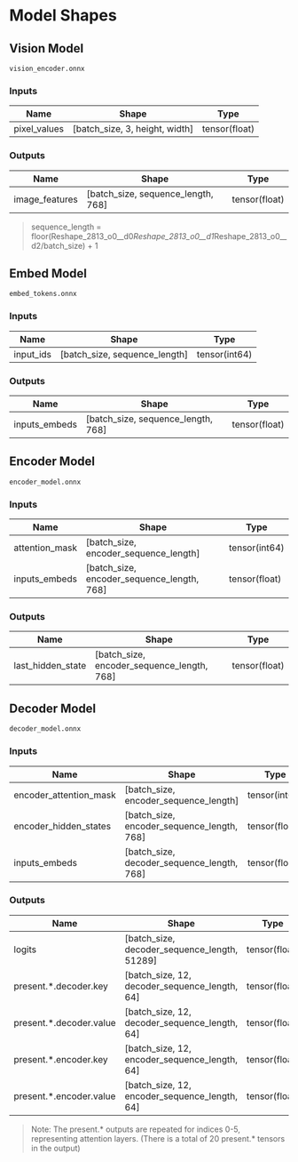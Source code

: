 # Model Shapes

## Vision Model

`vision_encoder.onnx`

### Inputs

| Name | Shape | Type |
|------|-------|------|
| pixel_values | [batch_size, 3, height, width] | tensor(float) |

### Outputs
| Name | Shape | Type |
|------|-------|------|
| image_features | [batch_size, sequence_length, 768] | tensor(float) |

> sequence_length = floor(Reshape_2813_o0__d0*Reshape_2813_o0__d1*Reshape_2813_o0__d2/batch_size) + 1

## Embed Model

`embed_tokens.onnx`

### Inputs

| Name | Shape | Type |
|------|-------|------|
| input_ids | [batch_size, sequence_length] | tensor(int64) |

### Outputs

| Name | Shape | Type |
|------|-------|------|
| inputs_embeds | [batch_size, sequence_length, 768] | tensor(float) |

## Encoder Model

`encoder_model.onnx`

### Inputs

| Name | Shape | Type |
|------|-------|------|
| attention_mask | [batch_size, encoder_sequence_length] | tensor(int64) |
| inputs_embeds | [batch_size, encoder_sequence_length, 768] | tensor(float) |

### Outputs

| Name | Shape | Type |
|------|-------|------|
| last_hidden_state | [batch_size, encoder_sequence_length, 768] | tensor(float) |

## Decoder Model

`decoder_model.onnx`

### Inputs
| Name | Shape | Type |
|------|-------|------|
| encoder_attention_mask | [batch_size, encoder_sequence_length] | tensor(int64) |
| encoder_hidden_states | [batch_size, encoder_sequence_length, 768] | tensor(float) |
| inputs_embeds | [batch_size, decoder_sequence_length, 768] | tensor(float) |

### Outputs

| Name | Shape | Type |
|------|-------|------|
| logits | [batch_size, decoder_sequence_length, 51289] | tensor(float) |
| present.*.decoder.key | [batch_size, 12, decoder_sequence_length, 64] | tensor(float) |
| present.*.decoder.value | [batch_size, 12, decoder_sequence_length, 64] | tensor(float) |
| present.*.encoder.key | [batch_size, 12, encoder_sequence_length, 64] | tensor(float) |
| present.*.encoder.value | [batch_size, 12, encoder_sequence_length, 64] | tensor(float) |

> Note: The present.* outputs are repeated for indices 0-5, representing attention layers.
> (There is a total of 20 present.* tensors in the output)
